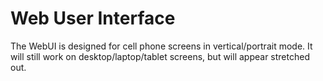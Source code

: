 # Web User Interface

The WebUI is designed for cell phone screens in vertical/portrait mode. It will still work on desktop/laptop/tablet screens, but will appear stretched out.

